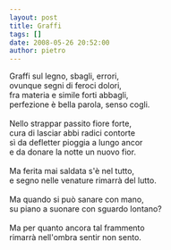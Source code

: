```yaml
---
layout: post
title: Graffi
tags: []
date: 2008-05-26 20:52:00
author: pietro
---
```

Graffi sul legno, sbagli, errori,<br/>ovunque segni di feroci dolori,<br/>fra materia e simile forti abbagli,<br/>perfezione è bella parola, senso cogli.<br/><br/>Nello strappar passito fiore forte,<br/>cura di lasciar abbi radici contorte<br/>sì da defletter pioggia a lungo ancor<br/>e da donare la notte un nuovo fior.<br/><br/>Ma ferita mai saldata s'è nel tutto,<br/>e segno nelle venature rimarrà del lutto.<br/><br/>Ma quando si può sanare con mano,<br/>su piano a suonare con sguardo lontano?<br/><br/>Ma per quanto ancora tal frammento<br/>rimarrà nell'ombra sentir non sento.
